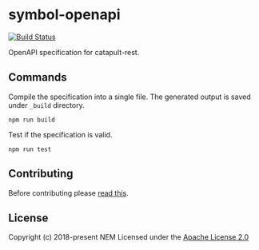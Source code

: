 # symbol-openapi

[![Build Status](https://travis-ci.com/nemtech/symbol-openapi.svg?branch=master)](https://travis-ci.com/nemtech/symbol-openapi)

OpenAPI specification for catapult-rest.

## Commands

Compile the specification into a single file.
The generated output is saved under ``_build`` directory.

```
npm run build
```

Test if the specification is valid. 

```
npm run test
```

## Contributing

Before contributing please [read this](CONTRIBUTING.md).

## License

Copyright (c) 2018-present NEM 
Licensed under the [Apache License 2.0](https://github.com/nemtech/nem2-docs/blob/master/LICENSE)
